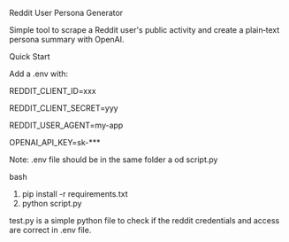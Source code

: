  Reddit User Persona Generator

Simple tool to scrape a Reddit user's public activity and create a plain‑text persona summary with OpenAI.

 Quick Start


Add a .env with:

REDDIT_CLIENT_ID=xxx

REDDIT_CLIENT_SECRET=yyy

REDDIT_USER_AGENT=my-app

OPENAI_API_KEY=sk-***


 Note: .env file should be in the same folder a od script.py

bash

1. pip install -r requirements.txt
2. python script.py




test.py is a simple python file to check if the reddit credentials and access are correct in .env file.
